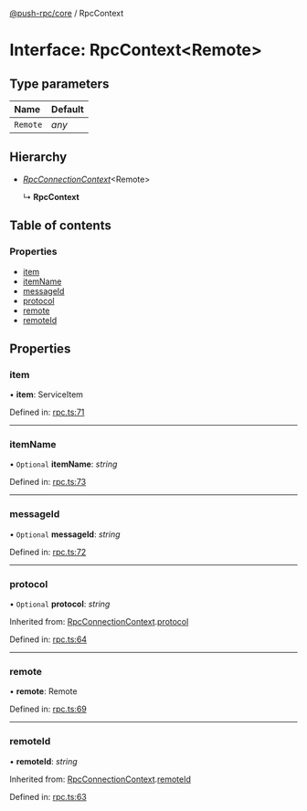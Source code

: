[@push-rpc/core](../README.md) / RpcContext

# Interface: RpcContext<Remote\>

## Type parameters

| Name | Default |
| :------ | :------ |
| `Remote` | *any* |

## Hierarchy

* [*RpcConnectionContext*](rpcconnectioncontext.md)<Remote\>

  ↳ **RpcContext**

## Table of contents

### Properties

- [item](rpccontext.md#item)
- [itemName](rpccontext.md#itemname)
- [messageId](rpccontext.md#messageid)
- [protocol](rpccontext.md#protocol)
- [remote](rpccontext.md#remote)
- [remoteId](rpccontext.md#remoteid)

## Properties

### item

• **item**: ServiceItem

Defined in: [rpc.ts:71](https://github.com/vasyas/typescript-rpc/blob/2053b37/packages/core/src/rpc.ts#L71)

___

### itemName

• `Optional` **itemName**: *string*

Defined in: [rpc.ts:73](https://github.com/vasyas/typescript-rpc/blob/2053b37/packages/core/src/rpc.ts#L73)

___

### messageId

• `Optional` **messageId**: *string*

Defined in: [rpc.ts:72](https://github.com/vasyas/typescript-rpc/blob/2053b37/packages/core/src/rpc.ts#L72)

___

### protocol

• `Optional` **protocol**: *string*

Inherited from: [RpcConnectionContext](rpcconnectioncontext.md).[protocol](rpcconnectioncontext.md#protocol)

Defined in: [rpc.ts:64](https://github.com/vasyas/typescript-rpc/blob/2053b37/packages/core/src/rpc.ts#L64)

___

### remote

• **remote**: Remote

Defined in: [rpc.ts:69](https://github.com/vasyas/typescript-rpc/blob/2053b37/packages/core/src/rpc.ts#L69)

___

### remoteId

• **remoteId**: *string*

Inherited from: [RpcConnectionContext](rpcconnectioncontext.md).[remoteId](rpcconnectioncontext.md#remoteid)

Defined in: [rpc.ts:63](https://github.com/vasyas/typescript-rpc/blob/2053b37/packages/core/src/rpc.ts#L63)
